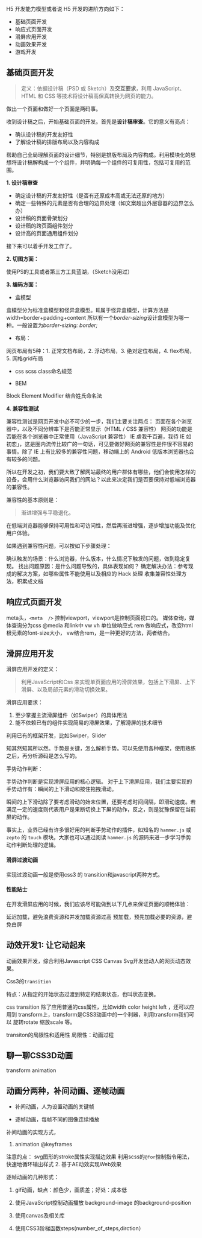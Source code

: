 H5 开发能力模型或者说 H5 开发的进阶方向如下：

- 基础页面开发
- 响应式页面开发
- 滑屏应用开发
- 动画效果开发
- 游戏开发

## 基础页面开发

>定义：依据设计稿（PSD 或 Sketch）及**交互要求**，利用 JavaScript、HTML 和 CSS 等技术将设计稿高保真转换为网页的能力。 

做出一个页面和做好一个页面是两码事。

收到设计稿之后，开始基础页面的开发。首先是**设计稿审查**。它的意义有亮点：
- 确认设计稿的开发友好性
- 了解设计稿的排版布局以及内容构成

帮助自己全局理解页面的设计细节，特别是排版布局及内容构成。利用模块化的思想将设计稿解构成一个个组件，并明确每一个组件的可复用性，包括可复用的范围。

**1. 设计稿审查**

 - 确定设计稿的开发友好性（是否有还原成本高或无法还原的地方）
 - 确定一些特殊的元素是否有合理的边界处理（如文案超出外层容器的边界怎么办）
  - 设计稿的页面骨架划分
  - 设计稿的跨页面组件划分
  - 设计高的页面通用组件划分

接下来可以着手开发工作了。

**2. 切图方面：**

使用PS的工具或者第三方工具蓝湖，（Sketch没用过）
 
**3. 编码方面：**
   
 - 盒模型

盒模型分为标准盒模型和怪异盒模型。IE属于怪异盒模型，计算方法是width=border+padding+content
所以有一个*border-sizing*设计盒模型为哪一种。一般设置为*border-sizing: border;*

 - 布局：

网页布局有5种：1. 正常文档布局，2. 浮动布局，3. 绝对定位布局，4. flex布局，5. 网格grid布局

 - css scss class命名规范

 - BEM

Block Element Modifier 结合姓氏命名法

**4. 兼容性测试**
 
兼容性测试是网页开发中必不可少的一步，我们主要关注两点：
页面在各个浏览器中，以及不同分辨率下是否能正常显示（HTML / CSS 兼容性）
网页的功能是否能在各个浏览器中正常使用（JavaScript 兼容性）
IE 虐我千百遍，我待 IE 如初恋」，这是圈内流传比较广的一句话，可见要做好网页的兼容性是件很不容易的事情。除了 IE 上有比较多的兼容性问题，移动端上的 Android 低版本浏览器也会有较多的问题。

所以在开发之初，我们要大致了解网站最终的用户群体有哪些，他们会使用怎样的设备，会用什么浏览器访问我们的网站？以此来决定我们是否要保持对低端浏览器的兼容性。

兼容性的基本原则是：

> 渐进增强与平稳退化。

在低端浏览器能够保持可用性和可访问性，然后再渐进增强，逐步增加功能及优化用户体验。

如果遇到兼容性问题，可以按如下步骤处理：

确认触发的场景：什么浏览器，什么版本，什么情况下触发的问题，做到稳定复现。
找出问题原因：是什么问题导致的，具体表现如何？
确定解决办法：参考现成的解决方案，如哪些属性不能使用以及相应的 Hack 处理
收集兼容性处理方法，积累成文档

## 响应式页面开发

meta头，`<meta  />` 控制viewport，viewport是控制页面视口的。
媒体查询，媒体查询分为css  @media 和link中
vw vh 单位做响应式
rem 做响应式，改变html根元素的font-size大小，
vw结合rem，是一种更好的方法，两者结合。

## 滑屏应用开发

滑屏应用开发的定义： 

> 利用JavaScript和Css 来实现单页面应用的滑屏效果，包括上下滑屏、上下滑屏、以及局部元素的滑动切换效果。

滑屏应用要求：

1. 至少掌握主流滑屏组件（如Swiper）的具体用法
2. 能不依赖已有的组件实现简易的滑屏效果，了解滑屏的技术细节

利用已有的框架开发，比如Swiper，Slider

知其然知其所以然。手势是关键，怎么解析手势。可以先使用各种框架，使用熟练之后，再分析源码是怎么写的。

手势动作判断：

手势动作判断是实现滑屏应用的核心逻辑。 对于上下滑屏应用，我们主要实现的手势动作有：瞬间的上下滑动和按住拖拽滑动。

瞬间的上下滑动除了要考虑滑动的始末位置，还要考虑时间间隔，即滑动速度。若满足一定的速度则代表用户是果断切换上下屏的动作，反之，则是犹豫保留在当前屏的动作。

事实上，业界已经有许多很好用的判断手势动作的插件，如知名的 `hammer.js` 或 `zepto` 的 `touch` 模块。大家也可以通过阅读 `hammer.js` 的源码来进一步学习手势动作判断处理的逻辑。

#### 滑屏过渡动画

实现过渡动画一般是使用css3 的 transition和javascript两种方式。

#### 性能贴士

在开发滑屏应用的时候，我们应该尽可能做到以下几点来保证页面的顺畅体验：

延迟加载，避免浪费资源和并发加载资源过高
预加载，预先加载必要的资源，避免白屏

## 动效开发1: 让它动起来

动画效果开发，综合利用Javascript CSS Canvas Svg开发出动人的网页动态效果。

Css3的`transition`

特点：从指定的开始状态过渡到特定的结束状态，也叫状态变换。

css transition 除了应用普通的css属性，比如width color height left ，还可以应用到 transform上，transform是CSS3动画中的一个利器，利用transform我们可以 旋转rotate 缩放scale 等。

transiton的局限性和适用性
局限性：动画过程


## 聊一聊CSS3D动画


transform
animation

## 动画分两种，补间动画、逐帧动画

- 补间动画，人为设置动画的关键帧

- 逐帧动画，每帧不同的图像连续播放

补间动画的实现方式，
1. animation  @keyframes
  
注意的点：
   svg图形的stroke属性实现描边效果
  利用scss的`@for`控制指令用法，快速地循环输出样式
2. 基于AE动效实现Web效果

逐帧动画的几种形式：
1. gif动画，缺点：颜色少，画质差；好处：成本低
2. 使用JavaScript控制动画播放 background-image 的background-position
3. 使用canvas及相关库

4. 使用CSS3阶梯函数steps(number_of_steps,dirction）
